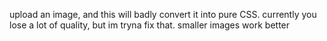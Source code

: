 upload an image, and this will badly convert it into pure CSS. currently you lose a lot of quality, but im tryna fix that. smaller images work better
